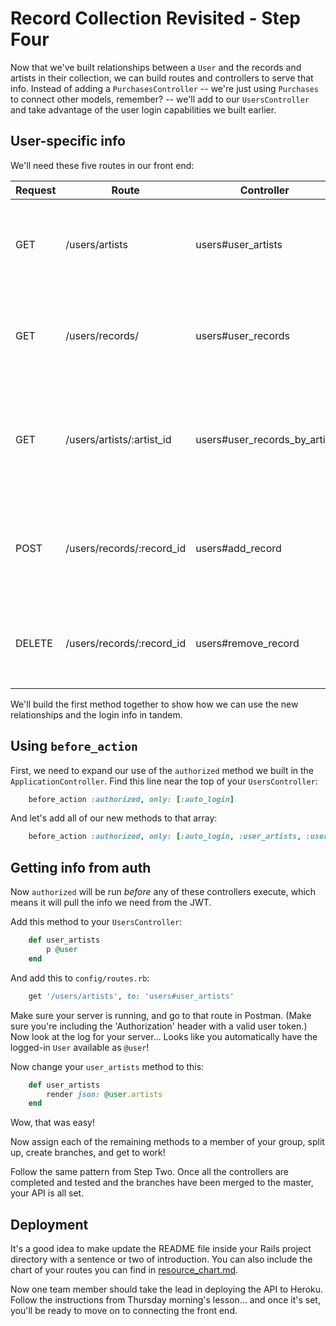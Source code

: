 # Record Collection Revisited - Step Four

Now that we've built relationships between a `User` and the records and artists in their collection, we can build routes and controllers to serve that info. Instead of adding a `PurchasesController` -- we're just using `Purchases` to connect other models, remember? -- we'll add to our `UsersController` and take advantage of the user login capabilities we built earlier.

## User-specific info

We'll need these five routes in our front end:

| Request | Route | Controller | Result |
| --- | --- | --- | --- |
| GET | /users/artists | users#user_artists | Return a list of the artists in the logged-in user's collection. |
| GET | /users/records/ | users#user_records | Return a list of the records in the logged-in user's collection. |
| GET | /users/artists/:artist_id | users#user_records_by_artist | Return a list of the records by a *particular* artist in the logged-in user's collection |
| POST | /users/records/:record_id | users#add_record | Create a new `Purchase` connecting the logged-in user to a `Record`. |
| DELETE | /users/records/:record_id | users#remove_record | Delete the `Purchase` connecting the logged-in user to a `Record`. |

We'll build the first method together to show how we can use the new relationships and the login info in tandem.

## Using `before_action`

First, we need to expand our use of the `authorized` method we built in the `ApplicationController`. Find this line near the top of your `UsersController`:

```ruby
    before_action :authorized, only: [:auto_login]
```

And let's add all of our new methods to that array:

```ruby
    before_action :authorized, only: [:auto_login, :user_artists, :user_records, :user_records_by_artist, :add_record, :remove_record]
```

## Getting info from auth

Now `authorized` will be run *before* any of these controllers execute, which means it will pull the info we need from the JWT.

Add this method to your `UsersController`:

```ruby
    def user_artists
        p @user
    end
```

And add this to `config/routes.rb`:

```ruby
    get '/users/artists', to: 'users#user_artists'
```

Make sure your server is running, and go to that route in Postman. (Make sure you're including the 'Authorization' header with a valid user token.) Now look at the log for your server... Looks like you automatically have the logged-in `User` available as `@user`!

Now change your `user_artists` method to this:

```ruby
    def user_artists
        render json: @user.artists
    end
```

Wow, that was easy!

Now assign each of the remaining methods to a member of your group, split up, create branches, and get to work!

Follow the same pattern from Step Two. Once all the controllers are completed and tested and the branches have been merged to the master, your API is all set.

## Deployment

It's a good idea to make update the README file inside your Rails project directory with a sentence or two of introduction. You can also include the chart of your routes you can find in [resource_chart.md](resource_chart.md).

Now one team member should take the lead in deploying the API to Heroku. Follow the instructions from Thursday morning's lesson... and once it's set, you'll be ready to move on to connecting the front end.
